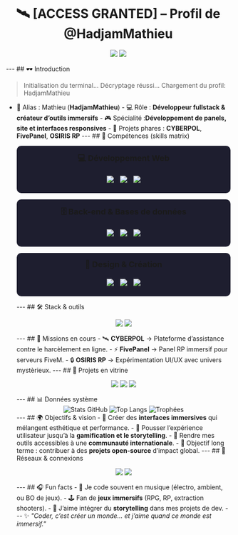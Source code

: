 <!-- Banner --> <h1 align="center">🛰️ [ACCESS GRANTED] – Profil de @HadjamMathieu</h1> <p align="center"> <img src="https://img.shields.io/badge/STATUS-ONLINE-green?style=for-the-badge&logo=linux&logoColor=white"> <img src="https://img.shields.io/badge/ROLE-Developer-blue?style=for-the-badge&logo=react&logoColor=white"> </p> --- ## 🕶️ Introduction
> Initialisation du terminal...
> Décryptage réussi...
> Chargement du profil: HadjamMathieu
- 👤 Alias : Mathieu (**HadjamMathieu**) - 💻 Rôle : **Développeur fullstack & créateur d’outils immersifs** - 🎮 Spécialité :**Développement de panels, site et interfaces responsives** - 🔐 Projets phares : **CYBERPOL**, **FivePanel**, **OSIRIS RP** --- ## 🧩 Compétences (skills matrix) <p align="center" style="background-color:#1E1E2F; padding:15px; border-radius:10px;"> <strong style="font-size:18px;">💻 Développement Web</strong><br><br> <img src="https://img.shields.io/badge/JavaScript-F7DF1E?style=for-the-badge&logo=javascript&logoColor=black" style="margin:5px;"> <img src="https://img.shields.io/badge/React-20232A?style=for-the-badge&logo=react&logoColor=61DAFB" style="margin:5px;"> <img src="https://img.shields.io/badge/TailwindCSS-38B2AC?style=for-the-badge&logo=tailwindcss&logoColor=white" style="margin:5px;"> </p> <p align="center" style="background-color:#1E1E2F; padding:15px; border-radius:10px; margin-top:10px;"> <strong style="font-size:18px;">🗄️ Back-end & Bases de données</strong><br><br> <img src="https://img.shields.io/badge/PHP-777BB4?style=for-the-badge&logo=php&logoColor=white" style="margin:5px;"> <img src="https://img.shields.io/badge/SQL-336791?style=for-the-badge&logo=postgresql&logoColor=white" style="margin:5px;"> <img src="https://img.shields.io/badge/Lua-2C2D72?style=for-the-badge&logo=lua&logoColor=white" style="margin:5px;"> </p> <p align="center" style="background-color:#1E1E2F; padding:15px; border-radius:10px; margin-top:10px;"> <strong style="font-size:18px;">🎨 Design & Création</strong><br><br> <img src="https://img.shields.io/badge/Adobe%20Photoshop-31A8FF?style=for-the-badge&logo=adobephotoshop&logoColor=white" style="margin:5px;"> <img src="https://img.shields.io/badge/Adobe%20Premiere%20Pro-9999FF?style=for-the-badge&logo=adobepremierepro&logoColor=white" style="margin:5px;"> <img src="https://img.shields.io/badge/Adobe%20After%20Effects-9999FF?style=for-the-badge&logo=adobeaftereffects&logoColor=white" style="margin:5px;"> </p> --- ## 🛠️ Stack & outils <p align="center"> <img src="https://img.shields.io/badge/Code-VSCode-007ACC?style=for-the-badge&logo=visualstudiocode&logoColor=white"> <img src="https://img.shields.io/badge/Versioning-GitHub-black?style=for-the-badge&logo=github&logoColor=white"> </p> --- ## 🚨 Missions en cours - 🛰️ **CYBERPOL** → Plateforme d’assistance contre le harcèlement en ligne. - ⚡ **FivePanel** → Panel RP immersif pour serveurs FiveM. - 🔒 **OSIRIS RP** → Expérimentation UI/UX avec univers mystèrieux. --- ## 📂 Projets en vitrine <p align="center"> <a href="#"><img src="https://img.shields.io/badge/CYBERPOL-Sécurité-orange?style=for-the-badge&logo=shield&logoColor=white"></a> <a href="#"><img src="https://img.shields.io/badge/FivePanel-RP%20Panel-blueviolet?style=for-the-badge&logo=server&logoColor=white"></a> <a href="#"><img src="https://img.shields.io/badge/OSIRIS%20RP-Immersion-ff0055?style=for-the-badge&logo=eye&logoColor=white"></a> </p> --- ## 📊 Données système <div align="center"> ![Stats GitHub](https://github-readme-stats.vercel.app/api?username=HadjamMathieu&show_icons=true&theme=tokyonight&hide_border=true) ![Top Langs](https://github-readme-stats.vercel.app/api/top-langs/?username=HadjamMathieu&layout=compact&theme=tokyonight&hide_border=true) ![Trophées](https://github-profile-trophy.vercel.app/?username=HadjamMathieu&theme=matrix&margin-w=5&no-bg=true&no-frame=true) </div> --- ## 🌍 Objectifs & vision - 🚀 Créer des **interfaces immersives** qui mélangent esthétique et performance. - 🧠 Pousser l’expérience utilisateur jusqu’à la **gamification et le storytelling**. - 📡 Rendre mes outils accessibles à une **communauté internationale**. - 🎯 Objectif long terme : contribuer à des **projets open-source** d’impact global. --- ## 🔗 Réseaux & connexions <p align="center"> <a href="https://www.linkedin.com/in/mathieu-hadjam-02209b360"><img src="https://img.shields.io/badge/LinkedIn-Hadjam%20Mathieu-0A66C2?style=for-the-badge&logo=linkedin&logoColor=white"></a> <a href="mailto:mathieuhadjam@gmail.com"><img src="https://img.shields.io/badge/Email-Contact-red?style=for-the-badge&logo=gmail&logoColor=white"></a> </p> --- ## 🎧 Fun facts - 🎵 Je code souvent en musique (électro, ambient, ou BO de jeux). - 🕹️ Fan de **jeux immersifs** (RPG, RP, extraction shooters). - 📖 J’aime intégrer du **storytelling** dans mes projets de dev. --- ✨ _"Coder, c’est créer un monde… et j’aime quand ce monde est immersif."_
